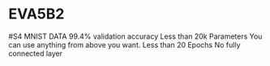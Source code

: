 # EVA5B2


#S4
MNIST  DATA 
99.4% validation accuracy
Less than 20k Parameters
You can use anything from above you want. 
Less than 20 Epochs
No fully connected layer
